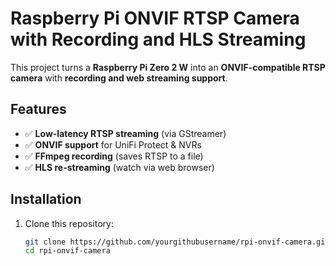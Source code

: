# Raspberry Pi ONVIF RTSP Camera with Recording and HLS Streaming

This project turns a **Raspberry Pi Zero 2 W** into an **ONVIF-compatible RTSP camera** with **recording and web streaming support**.

## Features

- ✅ **Low-latency RTSP streaming** (via GStreamer)
- ✅ **ONVIF support** for UniFi Protect & NVRs
- ✅ **FFmpeg recording** (saves RTSP to a file)
- ✅ **HLS re-streaming** (watch via web browser)

## Installation

1. Clone this repository:

   ```sh
   git clone https://github.com/yourgithubusername/rpi-onvif-camera.git
   cd rpi-onvif-camera
